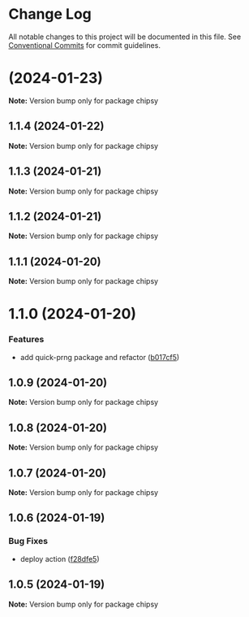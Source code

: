 # Change Log

All notable changes to this project will be documented in this file.
See [Conventional Commits](https://conventionalcommits.org) for commit guidelines.

# [](https://github.com/lokesh-coder/chipsy/compare/chipsy@1.1.4...chipsy@) (2024-01-23)

**Note:** Version bump only for package chipsy

## 1.1.4 (2024-01-22)

**Note:** Version bump only for package chipsy

## 1.1.3 (2024-01-21)

**Note:** Version bump only for package chipsy

## 1.1.2 (2024-01-21)

**Note:** Version bump only for package chipsy

## 1.1.1 (2024-01-20)

**Note:** Version bump only for package chipsy

# 1.1.0 (2024-01-20)

### Features

- add quick-prng package and refactor ([b017cf5](https://github.com/lokesh-coder/chipsy/commit/b017cf52dc65387bf44b901e61c46ae02c69ff25))

## 1.0.9 (2024-01-20)

**Note:** Version bump only for package chipsy

## 1.0.8 (2024-01-20)

**Note:** Version bump only for package chipsy

## 1.0.7 (2024-01-20)

**Note:** Version bump only for package chipsy

## 1.0.6 (2024-01-19)

### Bug Fixes

- deploy action ([f28dfe5](https://github.com/lokesh-coder/chipsy/commit/f28dfe530eb84ec8c12640fb41d9f99056e98ec2))

## 1.0.5 (2024-01-19)

**Note:** Version bump only for package chipsy
